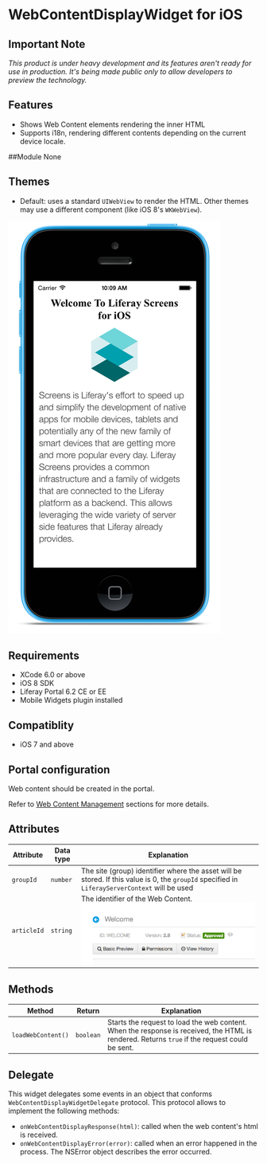 # WebContentDisplayWidget for iOS

## Important Note

_This product is under heavy development and its features aren't ready for use in production. It's being made public only to allow developers to preview the technology._

## Features
- Shows Web Content elements rendering the inner HTML
- Supports i18n, rendering different contents depending on the current device locale.

##Module
None

## Themes
- Default: uses a standard `UIWebView` to render the HTML. Other themes may use a different component (like iOS 8's `WKWebView`).

![WebContentDisplay widget using Default theme](Images/webcontent.png)

## Requirements

- XCode 6.0 or above
- iOS 8 SDK
- Liferay Portal 6.2 CE or EE
- Mobile Widgets plugin installed

## Compatiblity

- iOS 7 and above

## Portal configuration

Web content should be created in the portal.

Refer to [Web Content Management](https://www.liferay.com/documentation/liferay-portal/6.2/user-guide/-/ai/web-content-management-liferay-portal-6-2-user-guide-02-en) sections for more details.


## Attributes

| Attribute | Data type | Explanation |
|-----------|-----------|-------------| 
|  `groupId` | `number` | The site (group) identifier where the asset will be stored. If this value is 0, the `groupId` specified in `LiferayServerContext` will be used|
|  `articleId` | `string` | The identifier of the Web Content. ![](Images/portal-webcontent.png) |


## Methods

| Method | Return | Explanation |
|-----------|-----------|-------------| 
|  `loadWebContent()` | `boolean` | Starts the request to load the web content. When the response is received, the HTML is rendered. Returns `true` if the request could be sent. |


## Delegate

This widget delegates some events in an object that conforms `WebContentDisplayWidgetDelegate` protocol.
This protocol allows to implement the following methods:

- `onWebContentDisplayResponse(html)`: called when the web content's html is received.
- `onWebContentDisplayError(error)`: called when an error happened in the process. The NSError object describes the error occurred.



    
    
